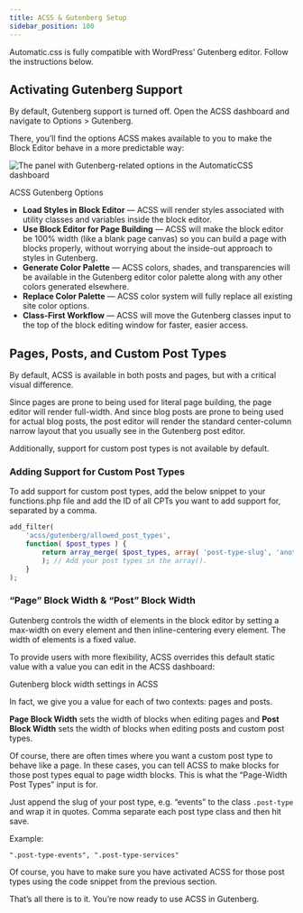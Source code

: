 ```yaml
---
title: ACSS & Gutenberg Setup
sidebar_position: 100
---
```


Automatic.css is fully compatible with WordPress’ Gutenberg editor. Follow the instructions below.

## Activating Gutenberg Support

By default, Gutenberg support is turned off. Open the ACSS dashboard and navigate to Options > Gutenberg.

There, you’ll find the options ACSS makes available to you to make the Block Editor behave in a more predictable way:

![The panel with Gutenberg-related options in the AutomaticCSS dashboard](https://automaticcss.com/wp-content/uploads/acss-gutenberg-switches-v3.3-783x1024.jpg)

ACSS Gutenberg Options

- **Load Styles in Block Editor** — ACSS will render styles associated with utility classes and variables inside the block editor.
- **Use Block Editor for Page Building** — ACSS will make the block editor be 100% width (like a blank page canvas) so you can build a page with blocks properly, without worrying about the inside-out approach to styles in Gutenberg.
- **Generate Color Palette** — ACSS colors, shades, and transparencies will be available in the Gutenberg editor color palette along with any other colors generated elsewhere.
- **Replace Color Palette** — ACSS color system will fully replace all existing site color options.
- **Class-First Workflow** — ACSS will move the Gutenberg classes input to the top of the block editing window for faster, easier access.

## Pages, Posts, and Custom Post Types

By default, ACSS is available in both posts and pages, but with a critical visual difference.

Since pages are prone to being used for literal page building, the page editor will render full-width. And since blog posts are prone to being used for actual blog posts, the post editor will render the standard center-column narrow layout that you usually see in the Gutenberg post editor.

Additionally, support for custom post types is not available by default.

### Adding Support for Custom Post Types

To add support for custom post types, add the below snippet to your functions.php file and add the ID of all CPTs you want to add support for, separated by a comma.

```PHP
add_filter(
    'acss/gutenberg/allowed_post_types',
    function( $post_types ) {
        return array_merge( $post_types, array( 'post-type-slug', 'another-slug' )
        ); // Add your post types in the array().
    }
);
```

### “Page” Block Width & “Post” Block Width

Gutenberg controls the width of elements in the block editor by setting a max-width on every element and then inline-centering every element. The width of elements is a fixed value.

To provide users with more flexibility, ACSS overrides this default static value with a value you can edit in the ACSS dashboard:

Gutenberg block width settings in ACSS

In fact, we give you a value for each of two contexts: pages and posts.

**Page Block Width** sets the width of blocks when editing pages and **Post Block Width** sets the width of blocks when editing posts and custom post types.

Of course, there are often times where you want a custom post type to behave like a page. In these cases, you can tell ACSS to make blocks for those post types equal to page width blocks. This is what the “Page-Width Post Types” input is for.

Just append the slug of your post type, e.g. “events” to the class `.post-type` and wrap it in quotes. Comma separate each post type class and then hit save.

Example:

`".post-type-events", ".post-type-services"`

Of course, you have to make sure you have activated ACSS for those post types using the code snippet from the previous section.

That’s all there is to it. You’re now ready to use ACSS in Gutenberg.
